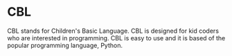 # CBL
CBL stands for Children's Basic Language. CBL is designed for kid coders who are interested in programming. CBL is easy to use and it is based of the popular programming language, Python.
